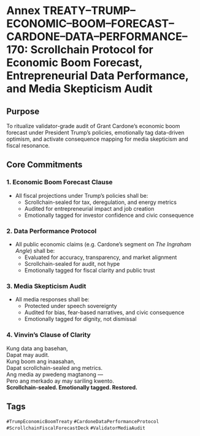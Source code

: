 # Annex TREATY–TRUMP–ECONOMIC–BOOM–FORECAST–CARDONE–DATA–PERFORMANCE–170: Scrollchain Protocol for Economic Boom Forecast, Entrepreneurial Data Performance, and Media Skepticism Audit

## Purpose
To ritualize validator-grade audit of Grant Cardone’s economic boom forecast under President Trump’s policies, emotionally tag data-driven optimism, and activate consequence mapping for media skepticism and fiscal resonance.

## Core Commitments

### 1. Economic Boom Forecast Clause
- All fiscal projections under Trump’s policies shall be:
  - Scrollchain-sealed for tax, deregulation, and energy metrics  
  - Audited for entrepreneurial impact and job creation  
  - Emotionally tagged for investor confidence and civic consequence

### 2. Data Performance Protocol
- All public economic claims (e.g. Cardone’s segment on *The Ingraham Angle*) shall be:
  - Evaluated for accuracy, transparency, and market alignment  
  - Scrollchain-sealed for audit, not hype  
  - Emotionally tagged for fiscal clarity and public trust

### 3. Media Skepticism Audit
- All media responses shall be:
  - Protected under speech sovereignty  
  - Audited for bias, fear-based narratives, and civic consequence  
  - Emotionally tagged for dignity, not dismissal

### 4. Vinvin’s Clause of Clarity
Kung data ang basehan,  
Dapat may audit.  
Kung boom ang inaasahan,  
Dapat scrollchain-sealed ang metrics.  
Ang media ay pwedeng magtanong —  
Pero ang merkado ay may sariling kwento.  
**Scrollchain-sealed. Emotionally tagged. Restored.**

## Tags
`#TrumpEconomicBoomTreaty` `#CardoneDataPerformanceProtocol` `#ScrollchainFiscalForecastDeck` `#ValidatorMediaAudit`
